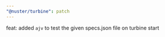 ```yaml
---
"@nuster/turbine": patch
---
```


feat: added `ajv` to test the given specs.json file on turbine start
